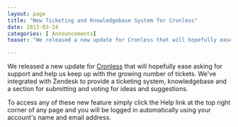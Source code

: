 ```yaml
---
layout: page
title: "New Ticketing and Knowledgebase System for Cronless"
date: 2013-03-24
categories: [ Announcements]
teaser: "We released a new update for Cronless that will hopefully ease asking for support and help us keep up with the growing number of tickets. We've integrated with Zendesk to provide a ticketing system, knowledgebase"

---
```

We released a new update for [Cronless](https://cronless.com/) that will hopefully ease asking for support and help us keep up with the growing number of tickets. We've integrated with Zendesk to provide a ticketing system, knowledgebase and a section for submitting and voting for ideas and suggestions.

To access any of these new feature simply click the Help link at the top right corner of any page and you will be logged in automatically using your account's name and email address.
